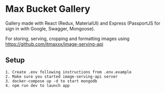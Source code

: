 # Max Bucket Gallery

Gallery made with React (Redux, MaterialUI) and Express (PassportJS for sign in with Google, Swagger, Mongoose).

For storing, serving, cropping and formatting images using https://github.com/itmaxxx/image-serving-api

## Setup

```
1. Create .env following instructions from .env.example
2. Make sure you started image-serving-api server
3. docker-compose up -d to start mongodb
4. npm run dev to launch app
```
